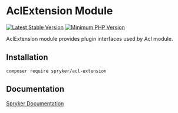 # AclExtension Module
[![Latest Stable Version](https://poser.pugx.org/spryker/acl-extension/v/stable.svg)](https://packagist.org/packages/spryker/acl-extension)
[![Minimum PHP Version](https://img.shields.io/badge/php-%3E%3D%207.4-8892BF.svg)](https://php.net/)

AclExtension module provides plugin interfaces used by Acl module.

## Installation

```
composer require spryker/acl-extension
```

## Documentation

[Spryker Documentation](https://docs.spryker.com)
